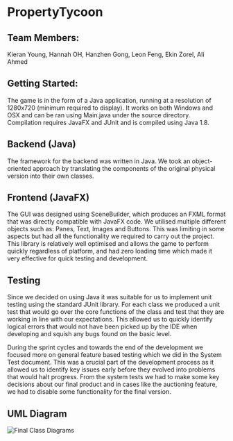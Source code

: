 # PropertyTycoon
 
 ## Team Members:
 Kieran Young, Hannah OH, Hanzhen Gong, Leon Feng, Ekin Zorel, Ali Ahmed

## Getting Started:
The game is in the form of a Java application, running at a resolution of 1280x720 (minimum required to display). It works on both Windows and OSX and can be ran using Main.java under the source directory. Compilation requires JavaFX and JUnit and is compiled using Java 1.8.

## Backend (Java)
The framework for the backend was written in Java. We took an object-oriented approach by translating the components of the original physical version into their own classes.

## Frontend (JavaFX)
The GUI was designed using SceneBuilder, which produces an FXML format that was directly compatible with JavaFX code. We utilised multiple different objects such as: Panes, Text, Images and Buttons. This was limiting in some aspects but had all the functionality we required to carry out the project. This library is relatively well optimised and allows the game to perform quickly regardless of platform, and had zero loading time which made it very effective for quick testing and development.

## Testing
Since we decided on using Java it was suitable for us to implement unit testing using the standard JUnit library. For each class we produced a unit test that would go over the core functions of the class and test that they are working in line with our expectations. This allowed us to quickly identify logical errors that would not have been picked up by the IDE when developing and squish any bugs found on the basic level.

During the sprint cycles and towards the end of the development we focused more on general feature based testing which we did in the System Test document. This was a crucial part of the development process as it allowed us to identify key issues early before they evolved into problems that would halt progress. From the system tests we had to make some key decisions about our final product and in cases like the auctioning feature, we had to disable some functionality for the final version.

## UML Diagram
![Final Class Diagrams](https://user-images.githubusercontent.com/84683922/184548305-f7a79d1f-4ee0-40c8-8ba5-a81a0a64cd3e.png)
